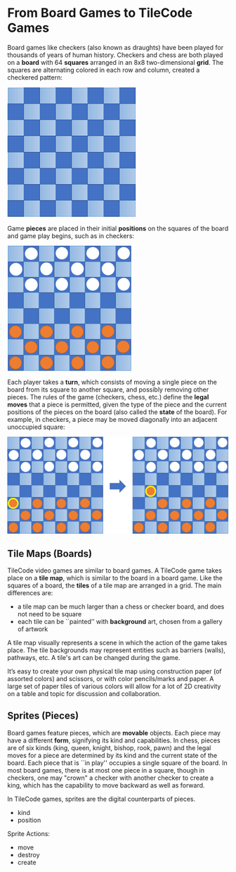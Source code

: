 # From Board Games to TileCode Games

Board games like checkers (also known as draughts) have been played for thousands of years of human history. Checkers and chess are both played on a **board** with 64 **squares** arranged in an 8x8 two-dimensional **grid**. The squares are alternating colored in each row and column, created a checkered pattern:

![eight by eight board](pics/board8by8.png)
 
Game **pieces** are placed in their initial **positions** on the squares of the board and game play begins, such as in checkers:

![initial board](pics/initialBoard.png)

Each player takes a **turn**, which consists of moving a single piece on the board from its square to another square, and possibly removing other pieces. The rules of the game (checkers, chess, etc.) define the **legal moves** that a piece is permitted, given the type of the piece and the current positions of the pieces on the board (also called the **state** of the board).  For example, in checkers, a piece may be moved diagonally into an adjacent unoccupied square:

![legal move](pics/legalMove.png)


## Tile Maps (Boards)

TileCode video games are similar to board games. 
A TileCode game takes place on a **tile map**, which is similar to the board in a board game. Like the squares of a board, the **tiles** of a tile map are arranged in a grid. 
The main differences are:
- a tile map can be much larger than a chess or checker board, and does not need to be square
- each tile can be ``painted’’ with **background** art, chosen from a gallery of artwork

A tile map visually represents a scene in which the action of the game takes place. The tile backgrounds may represent entities such as barriers (walls), pathways, etc. A tile's art can be changed during the game. 

It’s easy to create your own physical tile map using construction paper (of assorted colors) and scissors, or with color pencils/marks and paper. A large set of paper tiles of various colors will allow for a lot of 2D creativity on a table and topic for discussion and collaboration.

## Sprites (Pieces)

Board games feature pieces, which are **movable** objects. 
Each piece may have a different **form**, signifying its kind and capabilities.
In chess, pieces are of six kinds (king, queen, knight, bishop, rook, pawn) and
the legal moves for a piece are determined by its kind and the current state of the
board. Each piece that is ``in play'' occupies a single square of the board. 
In most board games, there is at most one piece in a square, though in checkers, 
one may "crown" a checker with another checker to create a king, which has the 
capability  to move backward as well as forward. 

In TileCode games, sprites are the digital counterparts of pieces. 
* kind
* position

Sprite Actions:
* move
* destroy
* create

